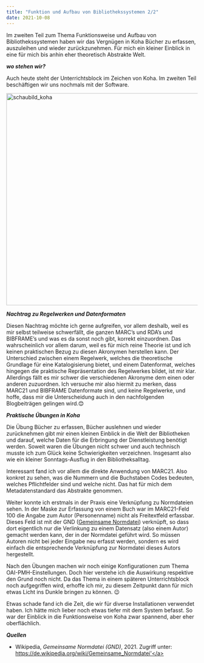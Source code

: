 ```yaml
---
title: "Funktion und Aufbau von Bibliothekssystemen 2/2"
date: 2021-10-08
---
```


Im zweiten Teil zum Thema Funktionsweise und Aufbau von Bibliothekssystemen haben wir das Vergnügen in Koha Bücher zu erfassen, auszuleihen und wieder zurückzunehmen. Für mich ein kleiner Einblick in eine für mich bis anhin eher theoretisch Abstrakte Welt.

***wo stehen wir?***

Auch heute steht der Unterrichtsblock im Zeichen von Koha. Im zweiten Teil beschäftigen wir uns nochmals mit der Software.

<img width="557" alt="schaubild_koha" src="https://user-images.githubusercontent.com/74451681/151698571-260b4c13-a203-46d5-b2b1-4a88c859f596.png">

***Nachtrag zu Regelwerken und Datenformaten***

Diesen Nachtrag möchte ich gerne aufgreifen, vor allem deshalb, weil es mir selbst teilweise schwerfällt, die ganzen MARC’s und RDA’s und BIBFRAME’s und was es da sonst noch gibt, korrekt einzuordnen. Das wahrscheinlich vor allem darum, weil es für mich reine Theorie ist und ich keinen praktischen Bezug zu diesen Akronymen herstellen kann. 
Der Unterschied zwischen einem Regelwerk, welches die theoretische Grundlage für eine Katalogisierung bietet, und einem Datenformat, welches hingegen die praktische Repräsentation des Regelwerkes bildet, ist mir klar. Allerdings fällt es mir schwer die verschiedenen Akronyme dem einen oder anderen zuzuordnen.
Ich versuche mir also hiermit zu merken, dass MARC21 und BIBFRAME Datenformate sind, und keine Regelwerke, und hoffe, dass mir die Unterscheidung auch in den nachfolgenden Blogbeiträgen gelingen wird.😊

***Praktische Übungen in Koha***

Die Übung Bücher zu erfassen, Bücher auslehnen und wieder zurücknehmen gibt mir einen kleinen Einblick in die Welt der Bibliotheken und darauf, welche Daten für die Erbringung der Dienstleistung benötigt werden.  Soweit waren die Übungen nicht schwer und auch technisch musste ich zum Glück keine Schwierigkeiten verzeichnen. Insgesamt also wie ein kleiner Sonntags-Ausflug in den Bibliotheksalltag. 

Interessant fand ich vor allem die direkte Anwendung von MARC21. Also konkret zu sehen, was die Nummern und die Buchstaben Codes bedeuten, welches Pflichtfelder sind und welche nicht. Das hat für mich dem Metadatenstandard das Abstrakte genommen.

Weiter konnte ich erstmals in der Praxis eine Verknüpfung zu Normdateien sehen. In der Maske zur Erfassung von einem Buch war im MARC21-Feld 100 die Angabe zum Autor (Personenname) nicht als Freitextfeld erfassbar. Dieses Feld ist mit der GND (<a href='https://de.wikipedia.org/wiki/Gemeinsame_Normdatei'>Gemeinsame Normdatei</a>) verknüpft, so dass dort eigentlich nur die Verlinkung zu einem Datensatz (also einem Autor) gemacht werden kann, der in der Normdatei geführt wird. So müssen Autoren nicht bei jeder Eingabe neu erfasst werden, sondern es wird einfach die entsprechende Verknüpfung zur Normdatei dieses Autors hergestellt. 

Nach den Übungen machen wir noch einige Konfigurationen zum Thema OAI-PMH-Einstellungen. Doch hier verstehe ich die Auswirkung respektive den Grund noch nicht. Da das Thema in einem späteren Unterrichtsblock noch aufgegriffen wird, erhoffe ich mir, zu diesem Zeitpunkt dann für mich etwas Licht ins Dunkle bringen zu können. 😉

Etwas schade fand ich die Zeit, die wir für diverse Installationen verwendet haben. Ich hätte mich lieber noch etwas tiefer mit dem System befasst. So war der Einblick in die Funktionsweise von Koha zwar spannend, aber eher oberflächlich. 

***Quellen***

- Wikipedia, *Gemeinsame Normdatei (GND)*, 2021. Zugriff unter: <a href='https://de.wikipedia.org/wiki/Gemeinsame_Normdatei'>https://de.wikipedia.org/wiki/Gemeinsame_Normdatei'</a>
